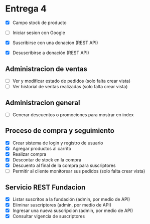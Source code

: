 # Entrega 4

- [x] Campo stock de producto
- [ ] Iniciar sesion con Google

- [x] Suscribirse con una donacion (REST API)
- [x] Desuscribirse a donación (REST API)

## Administracion de ventas
- [ ] Ver y modificar estado de pedidos (solo falta crear vista)
- [ ] Ver historial de ventas realizadas (solo falta crear vista)

## Administracion general
- [ ] Generar descuentos o promociones para mostrar en index

## Proceso de compra y seguimiento
- [x] Crear sistema de login y registro de usuario
- [x] Agregar productos al carrito
- [x] Realizar compra
- [x] Descontar de stock en la compra
- [x] Descuento al final de la compra para suscriptores 
- [ ] Permitir al cliente monitorear sus pedidos (solo falta crear vista)

## Servicio REST Fundacion
- [x] Listar suscritos a la fundación (admin, por medio de API)
- [x] Eliminar suscriptores  (admin, por medio de API)
- [x] Ingresar una nueva suscripcion (admin, por medio de API)
- [x] Consultar vigencia de suscriptores
